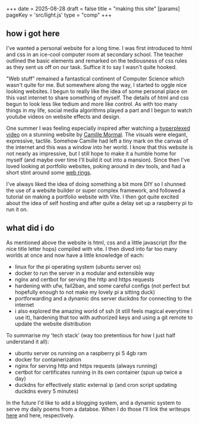+++
date = 2025-08-28
draft = false
title = "making this site"
[params]
    pageKey = 'src/light.js'
    type = "comp"
+++
## how i got here
I've wanted a personal website for a long time. I was first introduced to html and css in an ice-cool computer room at secondary
school. The teacher outlined the basic elements and remarked on the tediousness of css rules as they sent us off on 
our task. Suffice it to say I wasn't quite hooked. 

"Web stuff" remained a fantastical continent of Computer Science which wasn't quite for me. But somewhere along the way, I 
started to oggle nice looking websites. I begun to really like the idea of some personal place on this vast internet to share 
something of myself. The details of html and css begun to look less like tedium and more like control. As with too many things
in my life, social media algorithms played a part and I begun to watch youtube videos on website effects and design.

One summer I was feeling especially inspired after watching a [hyperplexed video][1] on a stunning website by [Camille Mormal][2].
The visuals were elegant, expressive, tactile. Somehow Camille had left a tiny mark on the canvas of the
internet and this was a window into her world. I know that this website is not nearly as impressive, but I still hope to make
it a humble home for myself (and maybe over time I'll build it out into a mansion). Since then I've loved looking at portfolio
websites, poking around in dev tools, and had a short stint around some [web rings][3].

I've always liked the idea of doing something a bit more DIY so I shunned the use of a website builder or super complex
framework, and followed a tutorial on making a portfolio website with Vite. I then got quite excited about the idea of self
hosting and after quite a delay set up a raspberry pi to run it on.

## what did i do
As mentioned above the website is html, css and a little javascript (for the nice title letter hops) compiled with vite.
I then dived into far too many worlds at once and now have a little knowledge of each:
- linux for the pi operating system (ubuntu server os)
- docker to run the server in a modular and extensible way
- nginx and certbot for serving the http and https requests
- hardening with ufw, fail2ban, and some careful configs (not perfect but hopefully enough to not make my lovely pi a sitting duck)
- portforwarding and a dynamic dns server duckdns for connecting to the internet
- i also explored the amazing world of ssh (it still feels magical everytime I use it), hardening that too with authorized keys and using a git remote to update the website distribution

To summarise my 'tech stack' (way too pretentious for how I just half understand it all):
- ubuntu server os running on a raspberry pi 5 4gb ram
- docker for containerization
- nginx for serving http and https requests (always running)
- certbot for certificates running in its own container (spun up twice a day)
- duckdns for effectively static external ip (and cron script updating duckdns every 5 minutes)

In the future I'd like to add a blogging system, and a dynamic system to serve my daily poems from a databse. When I do those
I'll link the writeups [here][4] and here, respectively.

[1]: https://www.youtube.com/watch?v=PkADl0HubMY
[2]: https://camillemormal.com/about
[3]: https://en.wikipedia.org/wiki/Webring
[4]: /blogs/2025/blogging-is-here/
